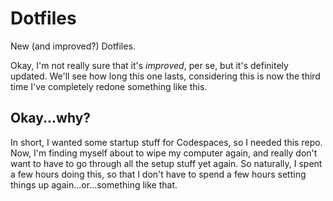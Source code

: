 # Dotfiles

New (and improved?) Dotfiles.

Okay, I'm not really sure that it's *improved*, per se, but it's definitely updated. We'll see how long this one lasts, considering this is now the third time I've completely redone something like this.

## Okay...why?

In short, I wanted some startup stuff for Codespaces, so I needed this repo. Now, I'm finding myself about to wipe my computer again, and really don't want to have to go through all the setup stuff yet again. So naturally, I spent a few hours doing this, so that I don't have to spend a few hours setting things up again...or...something like that.
